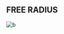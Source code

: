 
## FREE RADIUS 



![b](https://github.com/akusukacoding22/riannnnnn/assets/156275570/bcc70369-bac3-4fdd-8153-431b488b8b26)


